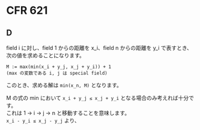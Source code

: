 # CFR 621

## D
field i に対し、field 1 からの距離を x_i、field n からの距離を y_i で表すとき、次の値を求めることになります。

```
M := max(min(x_i + y_j, x_j + y_i)) + 1
(max の変数である i, j は special field)
```

このとき、求める解は `min(x_n, M)` となります。

M の式の min において `x_i + y_j ≤ x_j + y_i` となる場合のみ考えれば十分です。  
これは 1 → i → j → n と移動することを意味します。  
`x_i - y_i ≤ x_j - y_j` より、
